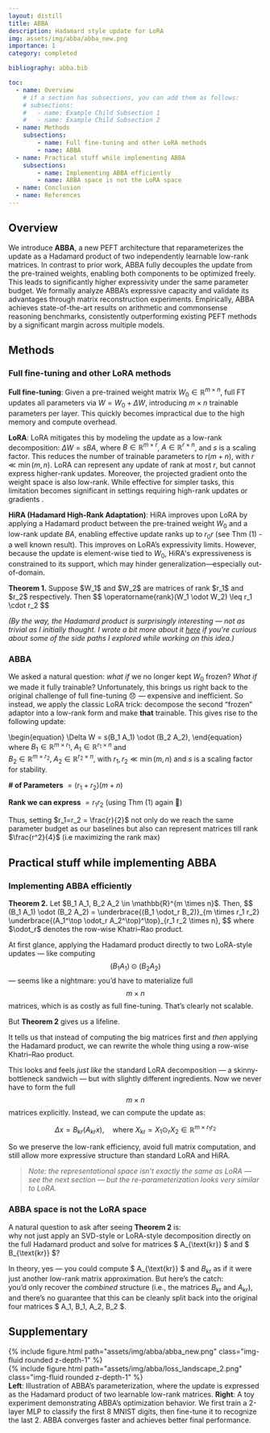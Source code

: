 ```yaml
---
layout: distill
title: ABBA
description: Hadamard style update for LoRA
img: assets/img/abba/abba_new.png
importance: 1
category: completed

bibliography: abba.bib

toc:
  - name: Overview
    # if a section has subsections, you can add them as follows:
    # subsections:
    #   - name: Example Child Subsection 1
    #   - name: Example Child Subsection 2
  - name: Methods
    subsections:
        - name: Full fine-tuning and other LoRA methods
        - name: ABBA
  - name: Practical stuff while implementing ABBA
    subsections:
        - name: Implementing ABBA efficiently
        - name: ABBA space is not the LoRA space
  - name: Conclusion
  - name: References
---
```


## Overview

We introduce **ABBA**, a new PEFT architecture that reparameterizes the update as a Hadamard product of two independently learnable low-rank matrices. In contrast to prior work, ABBA fully decouples the update from the pre-trained weights, enabling both components to be optimized freely. This leads to significantly higher expressivity under the same parameter budget. We formally analyze ABBA’s expressive capacity and validate its advantages through matrix reconstruction experiments.
Empirically, ABBA achieves state-of-the-art results on arithmetic and commonsense reasoning benchmarks, consistently outperforming existing PEFT methods by a significant margin across multiple models.

## Methods

### Full fine-tuning and other LoRA methods
**Full fine-tuning**: Given a pre-trained weight matrix $W_0 \in \mathbb{R}^{m \times n}$, full FT updates all parameters via $W = W_0 + \Delta W$, introducing $m \times n$ trainable parameters per layer. This quickly becomes impractical due to the high memory and compute overhead.

**LoRA**<d-cite key="lora"></d-cite>: LoRA mitigates this by modeling the update as a low-rank decomposition: $\Delta W = sBA$, where $B \in \mathbb{R}^{m \times r}$, $A \in \mathbb{R}^{r \times n}$, and $s$ is a scaling factor. This reduces the number of trainable parameters to $r(m + n)$, with $r \ll \min(m, n)$. LoRA can represent any update of rank at most $r$, but cannot express higher-rank updates. Moreover, the projected gradient onto the weight space is also low-rank. While effective for simpler tasks, this limitation becomes significant in settings requiring high-rank updates or gradients <d-cite key="LoRA-Pro"></d-cite><d-cite key="ponkshe2025initializationusingupdateapproximation"></d-cite>.

**HiRA (Hadamard High-Rank Adaptation)**<d-cite key="huang2025hira"></d-cite>: HiRA improves upon LoRA by applying a Hadamard product between the pre-trained weight $W_0$ and a low-rank update $BA$, enabling effective update ranks up to $r_0 r$ (see Thm (1) - a well known result). This improves on LoRA’s expressivity limits. However, because the update is element-wise tied to $W_0$, HiRA's expressiveness is constrained to its support, which may hinder generalization—especially out-of-domain.

<div class="theorem">
  <strong>Theorem 1.</strong>
  Suppose $W_1$ and $W_2$ are matrices of rank $r_1$ and $r_2$ respectively. Then
  $$
  \operatorname{rank}(W_1 \odot W_2) \leq r_1 \cdot r_2
  $$
</div>

_(By the way, the Hadamard product is surprisingly interesting — not as trivial as I initially thought. I wrote a bit more about it [here](../hadamard-musings) if you're curious about some of the side paths I explored while working on this idea.)_

### ABBA

We asked a natural question: *what if* we no longer kept $W_0$ frozen? *What if* we made it fully trainable? Unfortunately, this brings us right back to the original challenge of full fine-tuning 😞 — expensive and inefficient. So instead, we apply the classic LoRA trick: decompose the second “frozen” adaptor into a low-rank form and make **that** trainable. This gives rise to the following update:

\begin{equation}
\Delta W = s(B_1 A_1) \odot (B_2 A_2),
\end{equation}
where $B_1 \in \mathbb{R}^{m \times r_1},\; A_1 \in \mathbb{R}^{r_1 \times n}$ and  
$B_2 \in \mathbb{R}^{m \times r_2},\; A_2 \in \mathbb{R}^{r_2 \times n}$, with $r_1, r_2 \ll \min(m, n)$ and $s$ is a scaling factor for stability.

**# of Parameters** $= (r_1 + r_2)(m+n)$ 

**Rank we can express** $= r_1 r_2$ (using Thm (1) again 👀)

Thus, setting $r_1=r_2 = \frac{r}{2}$ not only do we reach the same parameter budget as our baselines but also can represent matrices till rank $\frac{r^2}{4}$ (i.e maximizing the rank max)

## Practical stuff while implementing ABBA

### Implementing ABBA efficiently

<div class="theorem">
  <strong>Theorem 2.</strong><d-cite key="slyusar1997new"></d-cite>
  Let $B_1 A_1, B_2 A_2 \in \mathbb{R}^{m \times n}$. Then,
$$
(B_1 A_1) \odot (B_2 A_2) = \underbrace{(B_1 \odot_r B_2)}_{m \times r_1 r_2} \underbrace{(A_1^\top \odot_r A_2^\top)^\top}_{r_1 r_2 \times n},
$$
where $\odot_r$ denotes the row-wise Khatri–Rao product.
</div>



At first glance, applying the Hadamard product directly to two LoRA-style updates — like computing $$ (B_1 A_1) \odot (B_2 A_2) $$ — seems like a nightmare: you’d have to materialize full $$ m \times n $$ matrices, which is as costly as full fine-tuning. That’s clearly not scalable.

But **Theorem 2** gives us a lifeline.

It tells us that instead of computing the big matrices first and *then* applying the Hadamard product, we can rewrite the whole thing using a row-wise Khatri–Rao product.

This looks and feels *just like* the standard LoRA decomposition — a skinny-bottleneck sandwich — but with slightly different ingredients. Now we never have to form the full $$ m \times n $$ matrices explicitly. Instead, we can compute the update as:

$$
\Delta x = B_{\text{kr}} (A_{\text{kr}} x), \quad \text{where } X_{\text{kr}} = X_1 \odot_r X_2 \in \mathbb{R}^{m \times r_1r_2}
$$

So we preserve the low-rank efficiency, avoid full matrix computation, and still allow more expressive structure than standard LoRA and HiRA.

> _Note: the representational space isn't exactly the same as LoRA — see the next section — but the re-parameterization looks very similar to LoRA._

### ABBA space is not the LoRA space

A natural question to ask after seeing **Theorem 2** is:  
why not just apply an SVD-style or LoRA-style decomposition directly on the full Hadamard product and solve for matrices $ A_{\text{kr}} $ and $ B_{\text{kr}} $?

In theory, yes — you could compute $ A_{\text{kr}} $ and $B_{\text{kr}}$ as if it were just another low-rank matrix approximation. But here’s the catch:  
you’d only recover the *combined* structure (i.e., the matrices $B_{\text{kr}}$ and $A_{\text{kr}}$), and there’s no guarantee that this can be cleanly split back into the original four matrices $ A_1, B_1, A_2, B_2 $.




## Supplementary 

<div class="row mt-3">
    <div class="col-sm mt-3 mt-md-0">
        {% include figure.html path="assets/img/abba/abba_new.png" class="img-fluid rounded z-depth-1" %}
    </div>
    <div class="col-sm mt-3 mt-md-0">
        {% include figure.html path="assets/img/abba/loss_landscape_2.png" class="img-fluid rounded z-depth-1" %}
    </div>
</div>
<div class="caption">
   <strong>Left</strong>: Illustration of ABBA’s parameterization, where the update is expressed as the Hadamard product of two learnable low-rank matrices. <strong>Right</strong>: A toy experiment demonstrating ABBA’s optimization behavior. We first train a 2-layer MLP to classify the first 8 MNIST digits, then fine-tune it to recognize the last 2. ABBA converges faster and achieves better final performance.
</div>